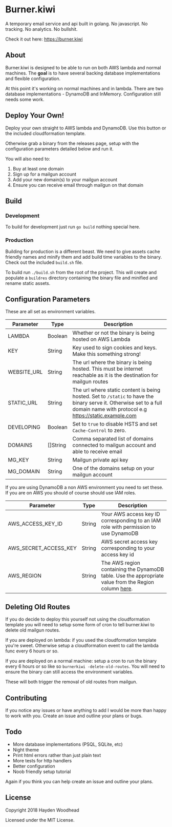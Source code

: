 # Burner.kiwi

A temporary email service and api built in golang. No javascript. No tracking. No analytics. No bullshit.

Check it out here: https://burner.kiwi

## About

Burner.kiwi is designed to be able to run on both AWS lambda and normal machines. The __goal__ is to have several backing 
database implementations and flexible configuration.

At this point it's working on normal machines and in lambda. There are two database implementations - DynamoDB and InMemory.
Configuration still needs some work. 

## Deploy Your Own!

Deploy your own straight to AWS lambda and DynamoDB. Use this button or the included cloudformation template.

Otherwise grab a binary from the releases page, setup with the configuration parameters detailed below and run it.

You will also need to:
1. Buy at least one domain
2. Sign up for a mailgun account
3. Add your new domain(s) to your mailgun account
4. Ensure you can receive email through mailgun on that domain

## Build

### Development

To build for development just run `go build` nothing special here.

### Production

Building for production is a different beast. We need to give assets cache friendly names and minify them and add build time
variables to the binary. Check out the included `build.sh` file.

To build run `./build.sh` from the root of the project. This will create and populate a `buildres` directory
containing the binary file and minified and rename static assets.

## Configuration Parameters

These are all set as environment variables.

Parameter | Type | Description
----------|------|-------------
LAMBDA | Boolean | Whether or not the binary is being hosted on AWS Lambda
KEY | String | Key used to sign cookies and keys. Make this something strong!
WEBSITE_URL | String | The url where the binary is being hosted. This must be internet reachable as it is the destination for mailgun routes
STATIC_URL | String | The url where static content is being hosted. Set to `/static` to have the binary serve it. Otherwise set to a full domain name with protocol e.g https://static.example.com
DEVELOPING | Boolean | Set to `true` to disable HSTS and set `Cache-Control` to zero. 
DOMAINS | []String | Comma separated list of domains connected to mailgun account and able to receive email
MG_KEY | String | Mailgun private api key
MG_DOMAIN | String | One of the domains setup on your mailgun account


If you are using DynamoDB a non AWS environment you need to set these. If you are on AWS you should of course should use IAM roles.

Parameter | Type | Description
----------|------|-------------
AWS_ACCESS_KEY_ID | String | Your AWS access key ID corresponding to an IAM role with permission to use DynamoDB
AWS_SECRET_ACCESS_KEY | String | AWS secret access key corresponding to your access key id
AWS_REGION | String | The AWS region containing the DynamoDB table. Use the appropriate value from the Region column [here](https://docs.aws.amazon.com/general/latest/gr/rande.html#ddb_region).

## Deleting Old Routes

If you do decide to deploy this yourself not using the cloudformation template you will need to setup some form of cron 
to tell burner.kiwi to delete old mailgun routes.

If you are deployed on lambda: if you used the cloudformation template you're sweet. Otherwise setup a cloudformation event
to call the lambda func every 6 hours or so. 

If you are deployed on a normal machine: setup a cron to run the binary every 6 hours or so like so `burnerkiwi -delete-old-routes`. You 
will need to ensure the binary can still access the environment variables. 

These will both trigger the removal of old routes from mailgun.

## Contributing

If you notice any issues or have anything to add I would be more than happy to work with you. 
Create an issue and outline your plans or bugs.

## Todo

* More database implementations (PSQL, SQLite, etc)
* Night theme
* Print html errors rather than just plain text
* More tests for http handlers
* Better configuration
* Noob friendly setup tutorial

Again if you think you can help create an issue and outline your plans.

## License

Copyright 2018 Hayden Woodhead

Licensed under the MIT License. 